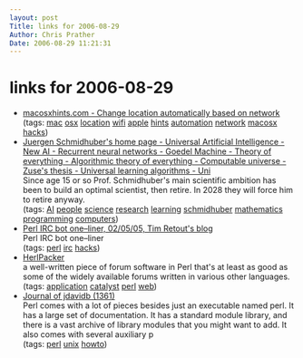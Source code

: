 ```yaml
---
layout: post
Title: links for 2006-08-29  
Author: Chris Prather
Date: 2006-08-29 11:21:31
---
```


# links for 2006-08-29
<ul class="delicious">
	<li>
		<div class="delicious-link"><a href="http://www.macosxhints.com/article.php?story=2005010613401823">macosxhints.com - Change location automatically based on network</a></div>
		<div class="delicious-tags">(tags: <a href="http://del.icio.us/perigrin/mac">mac</a> <a href="http://del.icio.us/perigrin/osx">osx</a> <a href="http://del.icio.us/perigrin/location">location</a> <a href="http://del.icio.us/perigrin/wifi">wifi</a> <a href="http://del.icio.us/perigrin/apple">apple</a> <a href="http://del.icio.us/perigrin/hints">hints</a> <a href="http://del.icio.us/perigrin/automation">automation</a> <a href="http://del.icio.us/perigrin/network">network</a> <a href="http://del.icio.us/perigrin/macosx">macosx</a> <a href="http://del.icio.us/perigrin/hacks">hacks</a>)</div>
	</li>
	<li>
		<div class="delicious-link"><a href="http://www.idsia.ch/~juergen/">Juergen Schmidhuber's home page - Universal Artificial Intelligence - New AI - Recurrent neural networks - Goedel Machine - Theory of everything - Algorithmic theory of everything - Computable universe - Zuse's thesis - Universal learning algorithms - Uni</a></div>
		<div class="delicious-extended">Since age 15 or so Prof. Schmidhuber's main scientific ambition has been to build an optimal scientist, then retire. In 2028 they will force him to retire anyway.</div>
		<div class="delicious-tags">(tags: <a href="http://del.icio.us/perigrin/AI">AI</a> <a href="http://del.icio.us/perigrin/people">people</a> <a href="http://del.icio.us/perigrin/science">science</a> <a href="http://del.icio.us/perigrin/research">research</a> <a href="http://del.icio.us/perigrin/learning">learning</a> <a href="http://del.icio.us/perigrin/schmidhuber">schmidhuber</a> <a href="http://del.icio.us/perigrin/mathematics">mathematics</a> <a href="http://del.icio.us/perigrin/programming">programming</a> <a href="http://del.icio.us/perigrin/computers">computers</a>)</div>
	</li>
	<li>
		<div class="delicious-link"><a href="http://blogs.warwick.ac.uk/tretout/entry/perl_irc_bot/">Perl IRC bot one–liner, 02/05/05, Tim Retout's blog</a></div>
		<div class="delicious-extended">Perl IRC bot one–liner</div>
		<div class="delicious-tags">(tags: <a href="http://del.icio.us/perigrin/perl">perl</a> <a href="http://del.icio.us/perigrin/irc">irc</a> <a href="http://del.icio.us/perigrin/hacks">hacks</a>)</div>
	</li>
	<li>
		<div class="delicious-link"><a href="http://www.herlpacker.co.uk/tech/development/projects/parley/">HerlPacker</a></div>
		<div class="delicious-extended">a well-written piece of forum software in Perl that's at least as good as some of the widely available forums written in various other languages.</div>
		<div class="delicious-tags">(tags: <a href="http://del.icio.us/perigrin/application">application</a> <a href="http://del.icio.us/perigrin/catalyst">catalyst</a> <a href="http://del.icio.us/perigrin/perl">perl</a> <a href="http://del.icio.us/perigrin/web">web</a>)</div>
	</li>
	<li>
		<div class="delicious-link"><a href="http://use.perl.org/~jdavidb/journal/6477">Journal of jdavidb (1361)</a></div>
		<div class="delicious-extended">Perl comes with a lot of pieces besides just an executable named perl. It has a large set of documentation. It has a standard module library, and there is a vast archive of library modules that you might want to add. It also comes with several auxiliary p</div>
		<div class="delicious-tags">(tags: <a href="http://del.icio.us/perigrin/perl">perl</a> <a href="http://del.icio.us/perigrin/unix">unix</a> <a href="http://del.icio.us/perigrin/howto">howto</a>)</div>
	</li>
</ul>

